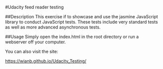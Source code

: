 #Udacity feed reader testing

##Description
This exercise if to showcase and use the jasmine JavaScript library to conduct JavaScript tests. These tests include very standard tests as well as more advanced asynchronous tests.

##Usage
Simply open the index.html in the root directory or run a webserver off your computer.

You can also visit the site:

https://wianb.github.io/Udacity_Testing/
